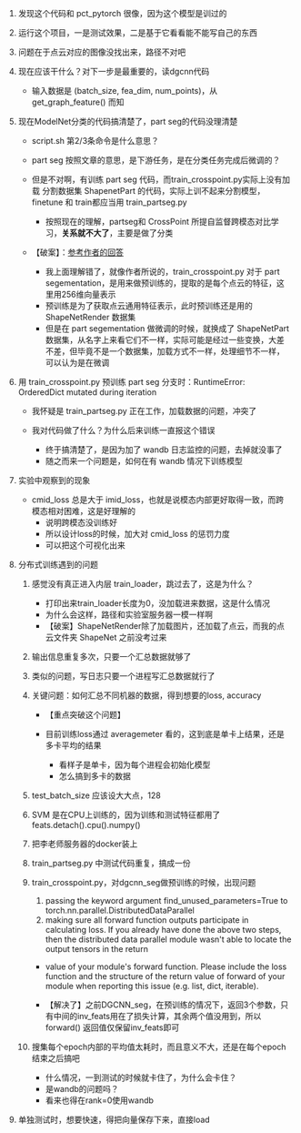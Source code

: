 1. 发现这个代码和 pct_pytorch 很像，因为这个模型是训过的

2. 运行这个项目，一是测试效果，二是基于它看看能不能写自己的东西

3. 问题在于点云对应的图像没找出来，路径不对吧

4. 现在应该干什么？对下一步是最重要的，读dgcnn代码
    - 输入数据是 (batch_size, fea_dim, num_points)，从 get_graph_feature() 而知

5. 现在ModelNet分类的代码搞清楚了，part seg的代码没理清楚
    - script.sh 第2/3条命令是什么意思？

    - part seg 按照文章的意思，是下游任务，是在分类任务完成后微调的？

    - 但是不对啊，有训练 part seg 代码，而train_crosspoint.py实际上没有加载 分割数据集 ShapenetPart 的代码，实际上训不起来分割模型，
        finetune 和 train都应当用 train_partseg.py

        - 按照现在的理解，partseg和 CrossPoint 所提自监督跨模态对比学习，**关系就不大了**，主要是做了分类

    - 【破案】：[参考作者的回答](https://github.com/MohamedAfham/CrossPoint/issues/6)
        - 我上面理解错了，就像作者所说的，train_crosspoint.py 对于 part segementation，是用来做预训练的，提取的是每个点云的特征，这里用256维向量表示
        - 预训练是为了获取点云通用特征表示，此时预训练还是用的 ShapeNetRender 数据集
        - 但是在 part segementation 做微调的时候，就换成了 ShapeNetPart 数据集，从名字上来看它们不一样，实际可能是经过一些变换，大差不差，但毕竟不是一个数据集，加载方式不一样，处理细节不一样，可以认为是在微调

6. 用 train_crosspoint.py 预训练 part seg 分支时：RuntimeError: OrderedDict mutated during iteration
    - 我怀疑是 train_partseg.py 正在工作，加载数据的问题，冲突了

    - 我对代码做了什么？为什么后来训练一直报这个错误
        - 终于搞清楚了，是因为加了 wandb 日志监控的问题，去掉就没事了
        - 随之而来一个问题是，如何在有 wandb 情况下训练模型

7. 实验中观察到的现象
    - cmid_loss 总是大于 imid_loss，也就是说模态内部更好取得一致，而跨模态相对困难，这是好理解的
        - 说明跨模态没训练好
        - 所以设计loss的时候，加大对 cmid_loss 的惩罚力度
        - 可以把这个可视化出来

7. 分布式训练遇到的问题
    1. 感觉没有真正进入内层 train_loader，跳过去了，这是为什么？
        - 打印出来train_loader长度为0，没加载进来数据，这是什么情况
        - 为什么会这样，路径和实验室服务器一模一样啊
        - 【破案】ShapeNetRender除了加载图片，还加载了点云，而我的点云文件夹 ShapeNet 之前没考过来

    2. 输出信息重复多次，只要一个汇总数据就够了
    3. 类似的问题，写日志只要一个进程写汇总数据就行了
    4. 关键问题：如何汇总不同机器的数据，得到想要的loss, accuracy
        - 【重点突破这个问题】
        
        - 目前训练loss通过 averagemeter 看的，这到底是单卡上结果，还是多卡平均的结果
            - 看样子是单卡，因为每个进程会初始化模型
            - 怎么搞到多卡的数据

    5. test_batch_size 应该设大大点，128

    6. SVM 是在CPU上训练的，因为训练和测试特征都用了 feats.detach().cpu().numpy()

    7. 把李老师服务器的docker装上

    8. train_partseg.py 中测试代码重复，搞成一份

    9. train_crosspoint.py，对dgcnn_seg做预训练的时候，出现问题
        1. passing the keyword argument find_unused_parameters=True to torch.nn.parallel.DistributedDataParallel
        2. making sure all forward function outputs participate in calculating loss.
        If you already have done the above two steps, then the distributed data parallel module wasn't able to locate the output tensors in the return 
        - value of your module's forward function. Please include the loss function and the structure of the return value of forward of your module when reporting this issue (e.g. list, dict, iterable).

        - 【解决了】之前DGCNN_seg，在预训练的情况下，返回3个参数，只有中间的inv_feats用在了损失计算，其余两个值没用到，所以 forward() 返回值仅保留inv_feats即可

    10. 搜集每个epoch内部的平均值太耗时，而且意义不大，还是在每个epoch结束之后搞吧
        - 什么情况，一到测试的时候就卡住了，为什么会卡住？
        - 是wandb的问题吗？
        - 看来也得在rank=0使用wandb

8. 单独测试时，想要快速，得把向量保存下来，直接load